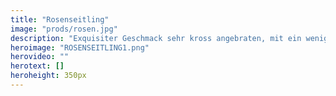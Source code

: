 ```yaml
---
title: "Rosenseitling"
image: "prods/rosen.jpg"
description: "Exquisiter Geschmack sehr kross angebraten, mit ein wenig Pfeffer und Salz ähnelt dieser dem von Speck oder geräuchertem Lachs."
heroimage: "ROSENSEITLING1.png"
herovideo: ""
herotext: []
heroheight: 350px
---
```

